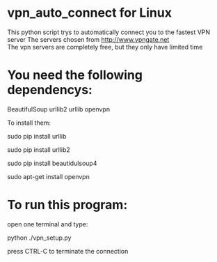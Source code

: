 vpn_auto_connect for Linux
================
This python script trys to automatically connect you to the fastest VPN server
The servers chosen from http://www.vpngate.net  
The vpn servers are completely free, but they only have limited time



You need the following dependencys:
================
  BeautifulSoup
  urllib2
  urllib
  openvpn

To install them:

sudo pip install urllib

sudo pip install urllib2

sudo pip install beautidulsoup4

sudo apt-get install openvpn


To run this program:
==================
open one terminal and type:

python ./vpn_setup.py

press CTRL-C to terminate the connection
